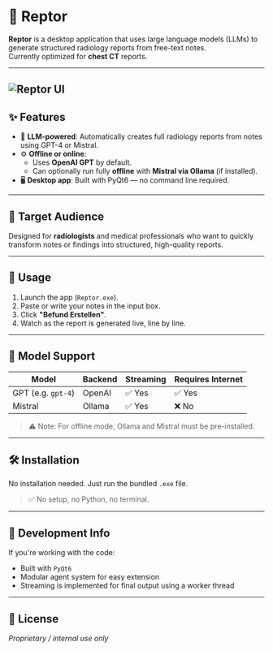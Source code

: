 # 🦖 Reptor

**Reptor** is a desktop application that uses large language models (LLMs) to generate structured radiology reports from free-text notes.  
Currently optimized for **chest CT** reports.

---
![Reptor UI](examples/Reptor.png)
---

## ✨ Features

- 🧠 **LLM-powered**: Automatically creates full radiology reports from notes using GPT-4 or Mistral.
- ⚙️ **Offline or online**:  
  - Uses **OpenAI GPT** by default.  
  - Can optionally run fully **offline** with **Mistral via Ollama** (if installed).
- 🖥️ **Desktop app**: Built with PyQt6 — no command line required.

---

## 🩻 Target Audience

Designed for **radiologists** and medical professionals who want to quickly transform notes or findings into structured, high-quality reports.

---

## 🚀 Usage

1. Launch the app (`Reptor.exe`).
2. Paste or write your notes in the input box.
3. Click **"Befund Erstellen"**.
4. Watch as the report is generated live, line by line.

---

## 🧠 Model Support

| Model     | Backend | Streaming | Requires Internet |
|-----------|---------|-----------|--------------------|
| GPT (e.g. `gpt-4`) | OpenAI  | ✅ Yes     | ✅ Yes             |
| Mistral   | Ollama  | ✅ Yes     | ❌ No              |

> ⚠️ Note: For offline mode, Ollama and Mistral must be pre-installed.

---

## 🛠️ Installation

No installation needed. Just run the bundled `.exe` file.

> ✅ No setup, no Python, no terminal.

---

## 🧪 Development Info

If you're working with the code:

- Built with `PyQt6`
- Modular agent system for easy extension
- Streaming is implemented for final output using a worker thread

---

## 📄 License

*Proprietary / internal use only*

